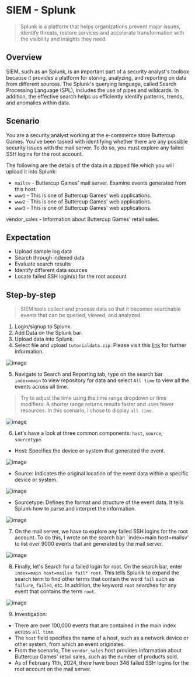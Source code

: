 # SIEM - Splunk 
> Splunk is a platform that helps organizations prevent major issues, identify threats, restore services and accelerate transformation with the visibility and insights they need.

## Overview 
SIEM, such as an Splunk, is an important part of a security analyst's toolbox because it provides a platform for storing, analyzing, and reporting on data from different sources. The Splunk's querying language, called Search Processing Language (SPL), includes the use of pipes and wildcards. In addition, the effective search helps us efficiently identify patterns, trends, and anomalies within data. 

## Scenario 
You are a security analyst working at the e-commerce store Buttercup Games. You've been tasked with identifying whether there are any possible security issues with the mail server. To do so, you must explore any failed SSH logins for the root account.  

The following are the details of the data in a zipped file which you will upload it into Splunk: 
* `mailsv` - Buttercup Games' mail server. Examine events generated from this host.
* `www1` - This is one of Buttercup Games' web applications.
* `www2` - This is one of Buttercup Games' web applications.
* `www3` - This is one of Buttercup Games' web applications.

vendor_sales - Information about Buttercup Games' retail sales.
## Expectation
* Upload sample log data
* Search through indexed data
* Evaluate search results
* Identify different data sources
* Locate failed SSH login(s) for the root account

## Step-by-step
> SIEM tools collect and process data so that it becomes searchable events that can be queried, viewed, and analyzed.
1. Login/signup to Splunk.
2. Add Data on the Splunk bar. 
3. Upload data into Splunk.
4. Select file and upload `tutorialdata.zip`. Please visit this [link](https://drive.google.com/file/d/1nDz_DZB4ADbD4tvaDa54_l1FoT_jtVy4/view) for further information. 
   
![image](https://github.com/user-attachments/assets/38a50021-56b1-4360-8696-2857031498f7)

5. Navigate to Search and Reporting tab, type on the search bar `index=main` to view repository for data and select `All time` to view all the events across all time. 
> Try to adjust the time using the time range dropdown or time modifiers. A shorter range returns results faster and uses fewer resources. In this scenario, I chose to display `all time`. 
   
![image](https://github.com/user-attachments/assets/c1e3aba4-8527-442b-87d6-4cd2da1c66d8)

6. Let's have a look at three common components: `host`, `source`, `sourcetype`.
* Host: Specifies the device or system that generated the event.

![image](https://github.com/user-attachments/assets/9bd4aac9-c0ea-4e80-9cc4-1db3ab0d94e7)

* Source: Indicates the original location of the event data within a specific device or system.

![image](https://github.com/user-attachments/assets/222e7bc2-d988-429b-b341-80501d4c552b)

* Sourcetype: Defines the format and structure of the event data. It tells Splunk how to parse and interpret the information.

![image](https://github.com/user-attachments/assets/38346280-fd63-4c7a-b687-e248797b3c8f)

7. On the mail server, we have to explore any failed SSH logins for the root account. To do this, I wrote on the search bar: `index=main host=mailsv' to list over 9000 events that are generated by the mail server. 
   
![image](https://github.com/user-attachments/assets/5ee2f88f-fcd4-48f5-8e15-f6822ab64dc6)

8. Finally, let's Search for a failed login for root. On the search bar, enter `index=main host=mailsv fail* root`. This tells Splunik to expand the search term to find other terms that contain the word `fail` such as `failure`, `failed`, etc. In addition, the keyword `root` searches for any event that contains the term `root`.  

![image](https://github.com/user-attachments/assets/fccca8f7-5d86-41fa-9fb9-ba66f8717c22)

9. Investigation:
* There are over 100,000 events that are contained in the main index across `all time`.
* The `host` field specifies the name of a host, such as a network device or other system, from which an event originates.
* From the scenario, The `vendor_sales` host provides information about Buttercup Games' retail sales, such as the number of products sold.
* As of February 11th, 2024, there have been 346 failed SSH logins for the root account on the mail server.
